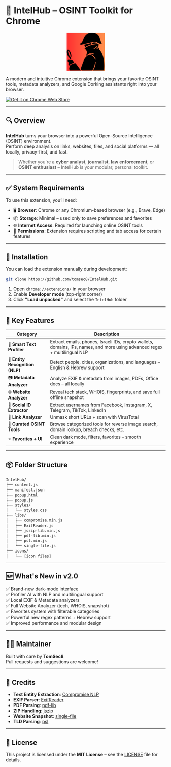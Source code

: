 # 🧠 IntelHub – OSINT Toolkit for Chrome

<p align="center">
  <img src="icons/icon.png" alt="IntelHub Logo" width="120" />
</p>


A modern and intuitive Chrome extension that brings your favorite OSINT tools, metadata analyzers, and Google Dorking assistants right into your browser.

[![Get it on Chrome Web Store](https://img.shields.io/badge/Install%20from-Chrome%20Web%20Store-blue.svg?logo=google-chrome)](https://chromewebstore.google.com/detail/jfjpgfklmjdhabodgghmjclpgnpiejlh)


---

## 🔍 Overview

**IntelHub** turns your browser into a powerful Open-Source Intelligence (OSINT) environment.  
Perform deep analysis on links, websites, files, and social platforms — all locally, privacy-first, and fast.

> Whether you're a **cyber analyst**, **journalist**, **law enforcement**, or **OSINT enthusiast** – IntelHub is your modular, personal toolkit.

---

## ✅ System Requirements

To use this extension, you’ll need:

- 🖥️ **Browser**: Chrome or any Chromium-based browser (e.g., Brave, Edge)  
- 📦 **Storage**: Minimal – used only to save preferences and favorites  
- 🌐 **Internet Access**: Required for launching online OSINT tools  
- 🧩 **Permissions**: Extension requires scripting and tab access for certain features  

---

## 🚀 Installation

You can load the extension manually during development:

```bash
git clone https://github.com/tomsec8/IntelHub.git
```

1. Open `chrome://extensions/` in your browser  
2. Enable **Developer mode** (top-right corner)  
3. Click **"Load unpacked"** and select the `IntelHub` folder  

---

## 🚀 Key Features

| Category               | Description                                                                 |
|------------------------|-----------------------------------------------------------------------------|
| 🔎 **Smart Text Profiler** | Extract emails, phones, Israeli IDs, crypto wallets, domains, IPs, names, and more using advanced regex + multilingual NLP |
| 🧠 **Entity Recognition (NLP)** | Detect people, cities, organizations, and languages – English & Hebrew support |
| 📷 **Metadata Analyzer**     | Analyze EXIF & metadata from images, PDFs, Office docs – all locally |
| 🌐 **Website Analyzer**      | Reveal tech stack, WHOIS, fingerprints, and save full offline snapshot |
| 🧬 **Social ID Extractor**   | Extract usernames from Facebook, Instagram, X, Telegram, TikTok, LinkedIn |
| 🔗 **Link Analyzer**         | Unmask short URLs + scan with VirusTotal |
| 🧰 **Curated OSINT Tools**  | Browse categorized tools for reverse image search, domain lookup, breach checks, etc. |
| ⭐ **Favorites + UI**        | Clean dark mode, filters, favorites – smooth experience |


---

## 📦 Folder Structure

```
IntelHub/
├── content.js
├── manifest.json
├── popup.html
├── popup.js
├── styles/
│   └── styles.css
├── libs/
│   ├── compromise.min.js
│   ├── ExifReader.js
│   ├── jszip-lib.min.js
│   ├── pdf-lib.min.js
│   ├── psl.min.js
│   └── single-file.js
├── icons/
│   └── [icon files]

```

---

## 🆕 What's New in v2.0

✅ Brand-new dark-mode interface  
✅ Profiler AI with NLP and multilingual support  
✅ Local EXIF & Metadata analyzers  
✅ Full Website Analyzer (tech, WHOIS, snapshot)  
✅ Favorites system with filterable categories  
✅ Powerful new regex patterns + Hebrew support  
✅ Improved performance and modular design  

---

## 👨‍💻 Maintainer

Built with care by **TomSec8**  
Pull requests and suggestions are welcome!

---

## 🤝 Credits

- **Text Entity Extraction**: [Compromise NLP](https://github.com/spencermountain/compromise)  
- **EXIF Parser**: [ExifReader](https://github.com/mattiasw/ExifReader)  
- **PDF Parsing**: [pdf-lib](https://github.com/Hopding/pdf-lib)  
- **ZIP Handling**: [jszip](https://github.com/Stuk/jszip)  
- **Website Snapshot**: [single-file](https://github.com/gildas-lormeau/SingleFile)  
- **TLD Parsing**: [psl](https://github.com/lupomontero/psl)
 

---

## 📜 License

This project is licensed under the **MIT License** – see the [LICENSE](LICENSE) file for details.

